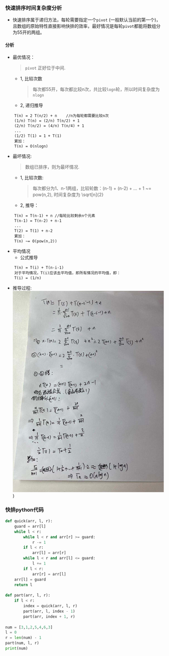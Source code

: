 ### 快速排序时间复杂度分析
- 快速排序属于递归方法，每轮需要指定一个`pivot` (一般默认当前的第一个)，且数组的原始特性直接影响快排的效率，最好情况是每轮`pivot`都能将数组分为55开的两组。

#### 分析
- 最优情况：
  > `pivot` 正好位于中间.
  
  - 1, 比较次数
    > 每次都55开，每次都比较n次，共比较`logn`轮，所以时间复杂度为`nlogn`

  - 2, 递归推导   
```
    T(n) = 2 T(n/2) + n    //n为每轮都需要比较n次
    (1/n) T(n) = (2/n) T(n/2) + 1
    (2/n) T(n/2) = (4/n) T(n/4) + 1
    ...
    (1/2) T(1) = 1 + T(1)
    累加：
    T(n) = O(nlogn)
```

- 最坏情况:
  > 数组已排序，则为最坏情况.
  
  - 1, 比较次数:
    > 每次都分为1、n-1两组，比较轮数：(n-1) + (n-2) + ... + 1 ~= pow(n,2), 时间复杂度为 \sqrt[n]{2}

  - 2, 推导：
```
    T(n) = T(n-1) + n //每轮比较剩余n个元素
    T(n-1) = T(n-2) + n-1
    ...
    T(2) = T(1) + n-2
    累加：
    T(n) ~= O(pow(n,2))
```

- 平均情况
  - 公式推导
```
    T(n) = T(i) + T(n-i-1)
    对于平均情况，T(i)应该去平均值，即所有情况的平均值，即：
    T(i) = (1/n)
```
  - 推导过程:
![](https://raw.githubusercontent.com/CrayT/picCabin/master/%E5%BF%AB%E6%8E%92%E5%B9%B3%E5%9D%87%E5%A4%8D%E6%9D%82%E5%BA%A6.jpg))

### 快排python代码
```python
def quick(arr, l, r):
    guard = arr[l]
    while l < r:
        while l < r and arr[r] >= guard:
            r -= 1
        if l < r:
            arr[l] = arr[r]
        while l < r and arr[l] <= guard:
            l += 1
        if l < r:
            arr[r] = arr[l]
    arr[l] = guard
    return l

def part(arr, l, r):
    if l < r:
        index = quick(arr, l, r)
        part(arr, l, index - 1)
        part(arr, index + 1, r)

num = [3,1,2,5,4,6,3]
l = 0
r = len(num) - 1
part(num, l, r)
print(num)
```